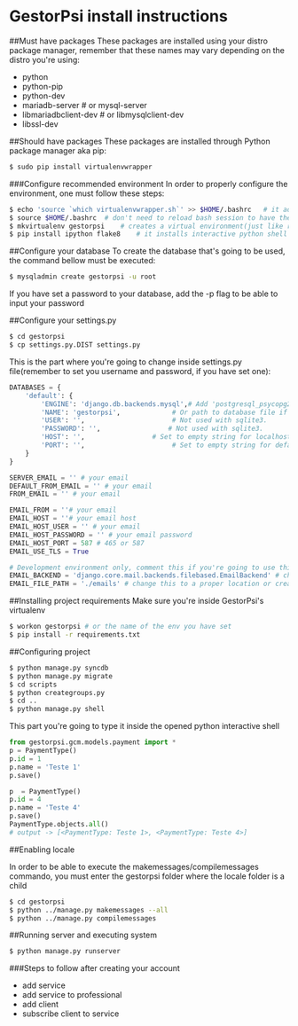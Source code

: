 # GestorPsi install instructions
##Must have packages
These packages are installed using your distro package manager, remember that these names may vary depending on the distro you're using:
- python
- python-pip
- python-dev
- mariadb-server # or mysql-server
- libmariadbclient-dev # or libmysqlclient-dev
- libssl-dev

##Should have packages
These packages are installed through Python package manager aka pip:
```bash
$ sudo pip install virtualenvwrapper
```

###Configure recommended environment
In order to properly configure the environment, one must follow these steps:
```bash
$ echo 'source `which virtualenvwrapper.sh`' >> $HOME/.bashrc   # it adds virtualenvwrapper commands to bash
$ source $HOME/.bashrc  # don't need to reload bash session to have the commands available to you
$ mkvirtualenv gestorpsi    # creates a virtual environment(just like rvm does to Ruby and maven does to Java projects)
$ pip install ipython flake8    # it installs interactive python shell and flake8 code validation to your virtual environment
```
##Configure your database
To create the database that's going to be used, the command bellow must be executed:
```bash
$ mysqladmin create gestorpsi -u root
```
If you have set a password to your database, add the -p flag to be able to input your password

##Configure your settings.py
```bash
$ cd gestorpsi
$ cp settings.py.DIST settings.py
```

This is the part where you're going to change inside settings.py file(remember to set you username and password, if you have set one):
```python
DATABASES = {
    'default': {
        'ENGINE': 'django.db.backends.mysql',# Add 'postgresql_psycopg2', 'postgresql', 'mysql', 'sqlite3' or 'oracle'.
        'NAME': 'gestorpsi',             # Or path to database file if using sqlite3.
        'USER': '',                      # Not used with sqlite3.
        'PASSWORD': '',                 # Not used with sqlite3.
        'HOST': '',                 # Set to empty string for localhost. Not used with sqlite3.
        'PORT': '',                      # Set to empty string for default. Not used with sqlite3.
    }
}

SERVER_EMAIL = '' # your email
DEFAULT_FROM_EMAIL = '' # your email
FROM_EMAIL = '' # your email

EMAIL_FROM = ''# your email
EMAIL_HOST = ''# your email host
EMAIL_HOST_USER = '' # your email
EMAIL_HOST_PASSWORD = '' # your email password
EMAIL_HOST_PORT = 587 # 465 or 587
EMAIL_USE_TLS = True

# Development environment only, comment this if you're going to use this in production environment
EMAIL_BACKEND = 'django.core.mail.backends.filebased.EmailBackend' # change way to write email instead of sending to the real email it writes to file
EMAIL_FILE_PATH = './emails' # change this to a proper location or create this folder, since it's going to be the folder where the emails are going to be written
```

##Installing project requirements
Make sure you're inside GestorPsi's virtualenv
```bash
$ workon gestorpsi # or the name of the env you have set
$ pip install -r requirements.txt
```
##Configuring project
```bash
$ python manage.py syncdb
$ python manage.py migrate
$ cd scripts
$ python creategroups.py
$ cd ..
$ python manage.py shell
```

This part you're going to type it inside the opened python interactive shell
```python
from gestorpsi.gcm.models.payment import *
p = PaymentType()
p.id = 1
p.name = 'Teste 1'
p.save()

p  = PaymentType()
p.id = 4
p.name = 'Teste 4'
p.save()
PaymentType.objects.all()
# output -> [<PaymentType: Teste 1>, <PaymentType: Teste 4>]
```

##Enabling locale

In order to be able to execute the makemessages/compilemessages commando, you must enter the gestorpsi folder where the locale folder is a child
```bash
$ cd gestorpsi
$ python ../manage.py makemessages --all
$ python ../manage.py compilemessages
```

##Running server and executing system
```bash
$ python manage.py runserver
```
###Steps to follow after creating your account
- add service
- add service to professional
- add client
- subscribe client to service
